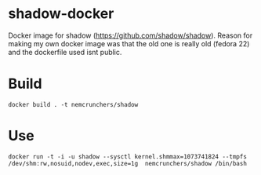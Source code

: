 # shadow-docker
Docker image for shadow (https://github.com/shadow/shadow). Reason for making my own docker image was that the old one is really old (fedora 22) and the dockerfile used isnt public.

# Build
```
docker build . -t nemcrunchers/shadow
```
# Use 
```
docker run -t -i -u shadow --sysctl kernel.shmmax=1073741824 --tmpfs /dev/shm:rw,nosuid,nodev,exec,size=1g  nemcrunchers/shadow /bin/bash
```
